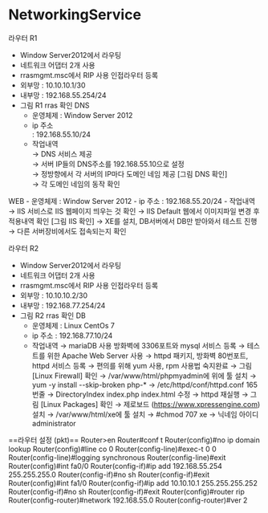 # NetworkingService

라우터 R1<br>
  - Window Server2012에서 라우팅<br>
  - 네트워크 어댑터 2개 사용<br>
  - rrasmgmt.msc에서 RIP 사용 인접라우터 등록<br>
  - 외부망 : 10.10.10.1/30<br>
  - 내부망 : 192.168.55.254/24<br>
  - 그림 R1 rras 확인
  DNS<br>
    - 운영체제 : Window Server 2012<br>
    - ip 주소<br>
	: 192.168.55.10/24<br>
    - 작업내역<br>
	→ DNS 서비스 제공<br>
	→ 서버 IP들의 DNS주소를 192.168.55.10으로 설정<br>
	→ 정방향에서 각 서버의 IP마다 도메인 네임 제공 [그림 DNS 확인]<br>
	→ 각 도메인 네임의 동작 확인

  WEB
    - 운영체제 : Window Server 2012
    - ip 주소
	: 192.168.55.20/24
    - 작업내역
	→ IIS 서비스로 IIS 웹페이지 띄우는 것 확인
	→ IIS Default 웹에서 이미지파일 변경 후 적용내역 확인 [그림 IIS 확인]
	→ XE를 설치, DB서버에서 DB만 받아와서 테스트 진행
	→ 다른 서버장비에서도 접속되는지 확인

라우터 R2
  - Window Server2012에서 라우팅
  - 네트워크 어댑터 2개 사용
  - rrasmgmt.msc에서 RIP 사용 인접라우터 등록
  - 외부망 : 10.10.10.2/30
  - 내부망 : 192.168.77.254/24
  - 그림 R2 rras 확인
  DB
    - 운영체제 : Linux CentOs 7
    - ip 주소
	: 192.168.77.10/24
    - 작업내역
	→ mariaDB 사용 방화벽에 3306포트와 mysql 서비스 등록
	→ 테스트를 위한 Apache Web Server 사용
	→ httpd 패키지, 방화벽 80번포트, httpd 서비스 등록
	→ 편의를 위해 yum 사용, rpm 사용법 숙지완료
	→ 그림 [Linux Firewall] 확인
	→ /var/www/html/phpmyadmin에 위에 툴 설치
	→ yum -y install --skip-broken php-*
	→ /etc/httpd/conf/httpd.conf 165번줄
	→ DirectoryIndex index.php index.html 수정
	→ httpd 재실행
	→ 그림 [Linux Packages] 확인
	→ 제로보드 (https://www.xpressengine.com) 설치
	→ /var/www/html/xe에 툴 설치
	→ #chmod 707 xe
	→ 닉네임 아이디 administrator 

==라우터 설정 (pkt)==
Router>en
Router#conf t
Router(config)#no ip domain lookup
Router(config)#line co 0
Router(config-line)#exec-t 0 0
Router(config-line)#logging synchronous 
Router(config-line)#exit
Router(config)#int fa0/0
Router(config-if)#ip add 192.168.55.254 255.255.255.0
Router(config-if)#no sh
Router(config-if)#exit
Router(config)#int fa1/0
Router(config-if)#ip add 10.10.10.1 255.255.255.252
Router(config-if)#no sh
Router(config-if)#exit
Router(config)#router rip
Router(config-router)#network 192.168.55.0
Router(config-router)#ver 2















